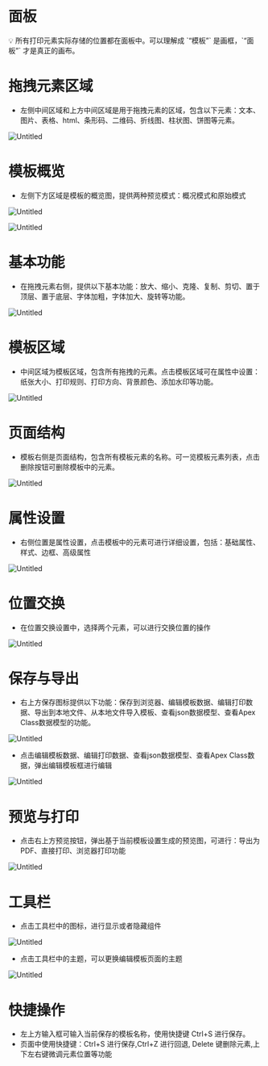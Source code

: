 # 面板

<aside>
💡 所有打印元素实际存储的位置都在面板中。可以理解成 `“模板”` 是画框，`“面板”` 才是真正的画布。

</aside>

# **拖拽元素区域**

- 左侧中间区域和上方中间区域是用于拖拽元素的区域，包含以下元素：文本、图片、表格、html、条形码、二维码、折线图、柱状图、饼图等元素。

![Untitled](https://prod-files-secure.s3.us-west-2.amazonaws.com/b14bcfbe-a00a-44ad-a3d4-42cdb620da36/21c4bb65-46cc-4167-817c-81cd178120a3/Untitled.png)

# **模板概览**

- 左侧下方区域是模板的概览图，提供两种预览模式：概况模式和原始模式

![Untitled](https://prod-files-secure.s3.us-west-2.amazonaws.com/b14bcfbe-a00a-44ad-a3d4-42cdb620da36/8340052e-f9f0-4186-84ed-3fee4ee75551/Untitled.png)

![Untitled](https://prod-files-secure.s3.us-west-2.amazonaws.com/b14bcfbe-a00a-44ad-a3d4-42cdb620da36/ab4a9a75-c991-44dd-95a7-77481e7aef75/Untitled.png)

# **基本功能**

- 在拖拽元素右侧，提供以下基本功能：放大、缩小、克隆、复制、剪切、置于顶层、置于底层、字体加粗，字体加大、旋转等功能。

![Untitled](https://prod-files-secure.s3.us-west-2.amazonaws.com/b14bcfbe-a00a-44ad-a3d4-42cdb620da36/ce8355b6-571e-461a-bcf5-42246fcdec8b/Untitled.png)

# **模板区域**

- 中间区域为模板区域，包含所有拖拽的元素。点击模板区域可在属性中设置：纸张大小、打印规则、打印方向、背景颜色、添加水印等功能。

![Untitled](https://prod-files-secure.s3.us-west-2.amazonaws.com/b14bcfbe-a00a-44ad-a3d4-42cdb620da36/0c515f83-7cb3-40b4-881a-5fef0e7c5c22/Untitled.png)

# **页面结构**

- 模板右侧是页面结构，包含所有模板元素的名称。可一览模板元素列表，点击删除按钮可删除模板中的元素。

![Untitled](https://prod-files-secure.s3.us-west-2.amazonaws.com/b14bcfbe-a00a-44ad-a3d4-42cdb620da36/158e8a3a-89a4-46c0-986a-a5ae065e06d4/Untitled.png)

# **属性设置**

- 右侧位置是属性设置，点击模板中的元素可进行详细设置，包括：基础属性、样式、边框、高级属性

![Untitled](https://prod-files-secure.s3.us-west-2.amazonaws.com/b14bcfbe-a00a-44ad-a3d4-42cdb620da36/bcdf751c-401c-47e9-8830-2eb4bc0bfa2f/Untitled.png)

# 位置交换

- 在位置交换设置中，选择两个元素，可以进行交换位置的操作

![Untitled](https://prod-files-secure.s3.us-west-2.amazonaws.com/b14bcfbe-a00a-44ad-a3d4-42cdb620da36/db2cc450-cf60-457e-bc03-4446c9bbeadc/Untitled.png)

# **保存与导出**

- 右上方保存图标提供以下功能：保存到浏览器、编辑模板数据、编辑打印数据、导出到本地文件、从本地文件导入模板、查看json数据模型、查看Apex Class数据模型的功能。

![Untitled](https://prod-files-secure.s3.us-west-2.amazonaws.com/b14bcfbe-a00a-44ad-a3d4-42cdb620da36/31b61368-fdc7-4014-a067-185a4ebd81d5/Untitled.png)

- 点击编辑模板数据、编辑打印数据、查看json数据模型、查看Apex Class数据，弹出编辑模板框进行编辑

![Untitled](https://prod-files-secure.s3.us-west-2.amazonaws.com/b14bcfbe-a00a-44ad-a3d4-42cdb620da36/23a43d90-9e66-44c2-96c2-c5fb948a65b2/Untitled.png)

# **预览与打印**

- 点击右上方预览按钮，弹出基于当前模板设置生成的预览图，可进行：导出为 PDF、直接打印、浏览器打印功能

![Untitled](https://prod-files-secure.s3.us-west-2.amazonaws.com/b14bcfbe-a00a-44ad-a3d4-42cdb620da36/c8b587c7-23ef-40f7-86f5-8f351caffc60/Untitled.png)

# 工具栏

- 点击工具栏中的图标，进行显示或者隐藏组件

![Untitled](https://prod-files-secure.s3.us-west-2.amazonaws.com/b14bcfbe-a00a-44ad-a3d4-42cdb620da36/49dd45a9-9add-4093-b560-3289f83d86d4/Untitled.png)

- 点击工具栏中的主题，可以更换编辑模板页面的主题

![Untitled](https://prod-files-secure.s3.us-west-2.amazonaws.com/b14bcfbe-a00a-44ad-a3d4-42cdb620da36/77628c66-4483-483b-a443-e1872b169c73/Untitled.png)

# **快捷操作**

- 左上方输入框可输入当前保存的模板名称，使用快捷键 Ctrl+S 进行保存。
- 页面中使用快捷键：Ctrl+S 进行保存,Ctrl+Z 进行回退, Delete 键删除元素,上下左右键微调元素位置等功能